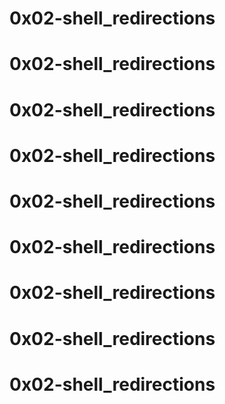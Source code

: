 # 0x02-shell_redirections
# 0x02-shell_redirections
# 0x02-shell_redirections
# 0x02-shell_redirections
# 0x02-shell_redirections
# 0x02-shell_redirections
# 0x02-shell_redirections
# 0x02-shell_redirections
# 0x02-shell_redirections
